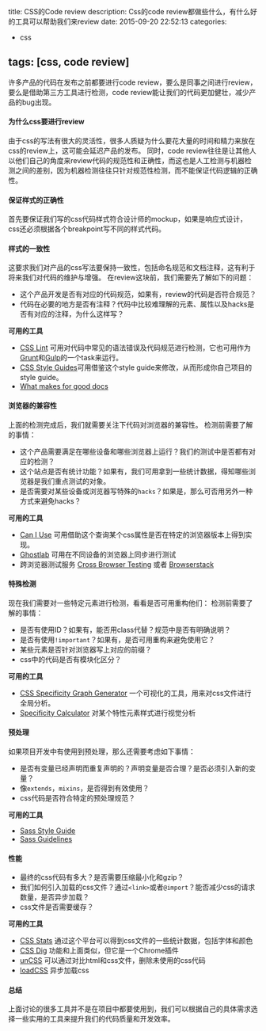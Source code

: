 title: CSS的Code review
description: Css的code review都做些什么，有什么好的工具可以帮助我们来review
date: 2015-09-20 22:52:13
categories:
- css

tags: [css, code review]
---
许多产品的代码在发布之前都要进行code review，要么是同事之间进行review，要么是借助第三方工具进行检测，code review能让我们的代码更加健壮，减少产品的bug出现。<!-- more -->
#### 为什么css要进行review
由于css的写法有很大的灵活性，很多人质疑为什么要花大量的时间和精力来放在css的review上，这可能会延迟产品的发布。
同时，code
review往往是让其他人以他们自己的角度来review代码的规范性和正确性，而这也是人工检测与机器检测之间的差别，因为机器检测往往只针对规范性检测，而不能保证代码逻辑的正确性。
#### 保证样式的正确性
首先要保证我们写的css代码样式符合设计师的mockup，如果是响应式设计，css还必须根据各个breakpoint写不同的样式代码。

#### 样式的一致性
这要求我们对产品的css写法要保持一致性，包括命名规范和文档注释，这有利于将来我们对代码的维护与增强。
在review这块前，我们需要先了解如下的问题：
+ 这个产品开发是否有对应的代码规范，如果有，review的代码是否符合规范？
+ 代码在必要的地方是否有注释？代码中比较难理解的元素、属性以及hacks是否有对应的注释，为什么这样写？

**可用的工具**
+ [CSS Lint](http://csslint.net/) 可用对代码中常见的语法错误及代码规范进行检测，它也可用作为[Grunt](https://github.com/gruntjs/grunt-contrib-csslint)和[Gulp](https://www.npmjs.com/package/gulp-csslint)的一个task来运行。
+ [CSS Style Guides](https://css-tricks.com/css-style-guides/)可用借鉴这个style guide来修改，从而形成你自己项目的style guide。
+ [What makes for good docs](http://metafizzy.co/blog/what-makes-for-good-docs/) 

#### 浏览器的兼容性
上面的检测完成后，我们就需要关注下代码对浏览器的兼容性。
检测前需要了解的事情：
+ 这个产品需要满足在哪些设备和哪些浏览器上运行？我们的测试中是否都有对应的检测？
+ 这个站点是否有统计功能？如果有，我们可用拿到一些统计数据，得知哪些浏览器是我们重点测试的对象。
+ 是否需要对某些设备或浏览器写特殊的`hacks`？如果是，那么可否用另外一种方式来避免hacks？

**可用的工具**
+ [Can I Use](http://caniuse.com/) 可用借助这个查询某个css属性是否在特定的浏览器版本上得到实现。
+ [Ghostlab](http://vanamco.com/ghostlab/) 可用在不同设备的浏览器上同步进行测试
+ 跨浏览器测试服务 [Cross Browser Testing](http://crossbrowsertesting.com/) 或者 [Browserstack](https://www.browserstack.com/)

#### 特殊检测
现在我们需要对一些特定元素进行检测，看看是否可用重构他们：
检测前需要了解的事情：
+ 是否有使用ID？如果有，能否用class代替？规范中是否有明确说明？
+ 是否有使用`!important`？如果有，是否可用重构来避免使用它？
+ 某些元素是否针对浏览器写上对应的前缀？
+ css中的代码是否有模块化区分？

**可用的工具**
+ [CSS Specificity Graph Generator](https://jonassebastianohlsson.com/specificity-graph/) 一个可视化的工具，用来对css文件进行全局分析。
+ [Specificity Calculator](http://specificity.keegan.st/) 对某个特性元素样式进行视觉分析

#### 预处理
如果项目开发中有使用到预处理，那么还需要考虑如下事情：
+ 是否有变量已经声明而重复声明的？声明变量是否合理？是否必须引入新的变量？
+ 像`extends`，`mixins`，是否得到有效使用？
+ css代码是否符合特定的预处理规范？

**可用的工具**
+ [Sass Style Guide](https://css-tricks.com/sass-style-guide/)
+ [Sass Guidelines](http://sass-guidelin.es/)

#### 性能
+ 最终的css代码有多大？是否需要压缩最小化和gzip？
+ 我们如何引入加载的css文件？通过`<link>`或者`@import`？能否减少css的请求数量，是否异步加载？
+ css文件是否需要缓存？

**可用的工具**
+ [CSS Stats](http://cssstats.com/) 通过这个平台可以得到css文件的一些统计数据，包括字体和颜色
+ [CSS Dig](http://cssdig.com/) 功能和上面类似，但它是一个Chrome插件
+ [unCSS](https://github.com/giakki/uncss) 可以通过对比html和css文件，删除未使用的css代码
+ [loadCSS](https://github.com/filamentgroup/loadCSS) 异步加载css

#### 总结
上面讨论的很多工具并不是在项目中都要使用到，我们可以根据自己的具体需求选择一些实用的工具来提升我们的代码质量和开发效率。 
